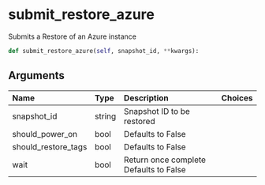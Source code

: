 # submit\_restore\_azure

Submits a Restore of an Azure instance

```python
def submit_restore_azure(self, snapshot_id, **kwargs):
```

## Arguments

| Name | Type | Description | Choices |
| :--- | :--- | :--- | :--- |
| snapshot\_id | string | Snapshot ID to be restored |  |
| should\_power\_on | bool | Defaults to False |  |
| should\_restore\_tags | bool | Defaults to False |  |
| wait | bool | Return once complete Defaults to False |  |

